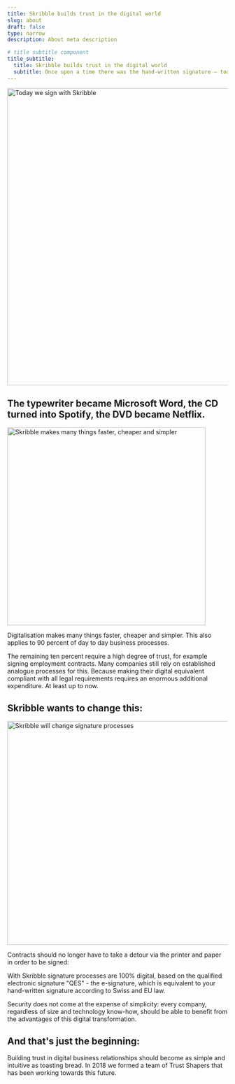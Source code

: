 ```yaml
---
title: Skribble builds trust in the digital world
slug: about
draft: false
type: narrow
description: About meta description

# title subtitle component
title_subtitle:
  title: Skribble builds trust in the digital world
  subtitle: Once upon a time there was the hand-written signature – today we sign with Skribble.
---
```


<picture>
  <source
    type="image/webp"
    srcset="image9.webp 340w, image9@2x.webp 680w"
    sizes="(max-width: 767px) 90vw, 680px"
  />
  <source
    type="image/jpeg"
    srcset="image9.jpg 340w, image9@2x.jpg 680w"
    sizes="(max-width: 767px) 90vw, 680px"
  />
  <img
    width="680px"
    src="image9.jpg"
    alt="Today we sign with Skribble"
  />
</picture>

## The typewriter became Microsoft Word, the CD turned into Spotify, the DVD became Netflix.
<picture>
  <source
    type="image/webp"
    srcset="image10.webp 226w, image10@2x.webp 453w"
    sizes="(max-width: 767px) 90vw, 453px"
  />
  <source
    type="image/jpeg"
    srcset="image10.jpg 226w, image10@2x.jpg 453w"
    sizes="(max-width: 767px) 90vw, 453px"
  />
  <img
    width="453px"
    src="image10.jpg"
    alt="Skribble makes many things faster, cheaper and simpler"
  />
</picture>

Digitalisation makes many things faster, cheaper and simpler. This also applies to 90 percent of day to day business processes.

The remaining ten percent require a high degree of trust, for example signing employment contracts. Many companies still rely on established analogue processes for this. Because making their digital equivalent compliant with all legal requirements requires an enormous additional expenditure. At least up to now.

## Skribble wants to change this:
<picture>
  <source
    type="image/webp"
    srcset="image11.webp 256w, image11@2x.webp 512w"
    sizes="(max-width: 767px) 90vw, 512px"
  />
  <source
    type="image/jpeg"
    srcset="image11.jpg 256w, image11@2x.jpg 512w"
    sizes="(max-width: 767px) 90vw, 512px"
  />
  <img
    width="512px"
    src="image11.jpg"
    alt="Skribble will change signature processes"
  />
</picture>

Contracts should no longer have to take a detour via the printer and paper in order to be signed:

With Skribble signature processes are 100% digital, based on the qualified electronic signature "QES" - the e-signature, which is equivalent to your hand-written signature according to Swiss and EU law.

Security does not come at the expense of simplicity: every company, regardless of size and technology know-how, should be able to benefit from the advantages of this digital transformation.


## And that's just the beginning:
Building trust in digital business relationships should become as simple and intuitive as toasting bread. In 2018 we formed a team of Trust Shapers that has been working towards this future.
